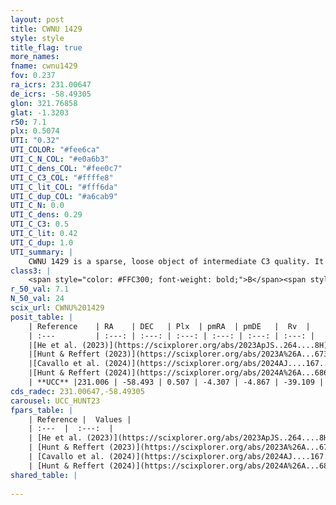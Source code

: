 ```yaml
---
layout: post
title: CWNU 1429
style: style
title_flag: true
more_names: 
fname: cwnu1429
fov: 0.237
ra_icrs: 231.00647
de_icrs: -58.49305
glon: 321.76858
glat: -1.3203
r50: 7.1
plx: 0.5074
UTI: "0.32"
UTI_COLOR: "#fee6ca"
UTI_C_N_COL: "#e0a6b3"
UTI_C_dens_COL: "#fee0c7"
UTI_C_C3_COL: "#ffffe8"
UTI_C_lit_COL: "#fff6da"
UTI_C_dup_COL: "#a6cab9"
UTI_C_N: 0.0
UTI_C_dens: 0.29
UTI_C_C3: 0.5
UTI_C_lit: 0.42
UTI_C_dup: 1.0
UTI_summary: |
    CWNU 1429 is a sparse, loose object of intermediate C3 quality. It was recently reported in the literature.<br><br><span style="color: #99180f; font-weight: bold;">Warning: </span>contains less than 25 stars with <i>P>0.5</i> estimated.
class3: |
    <span style="color: #FFC300; font-weight: bold;">B</span><span style="color: #FFC300; font-weight: bold;">B</span>
r_50_val: 7.1
N_50_val: 24
scix_url: CWNU%201429
posit_table: |
    | Reference    | RA    | DEC   | Plx  | pmRA  | pmDE   |  Rv  |
    | :---         | :---: | :---: | :---: | :---: | :---: | :---: |
    |[He et al. (2023)](https://scixplorer.org/abs/2023ApJS..264....8H) | 231.049 | -58.491 | 0.513 | -4.316 | -4.864 | -- |
    |[Hunt & Reffert (2023)](https://scixplorer.org/abs/2023A%26A...673A.114H) | 231.048 | -58.477 | 0.508 | -4.274 | -4.826 | -- |
    |[Cavallo et al. (2024)](https://scixplorer.org/abs/2024AJ....167...12C) | 231.039 | -58.477 | 0.51 | -- | -- | -- |
    |[Hunt & Reffert (2024)](https://scixplorer.org/abs/2024A%26A...686A..42H) | 231.048 | -58.477 | 0.508 | -4.274 | -4.826 | -- |
    | **UCC** |231.006 | -58.493 | 0.507 | -4.307 | -4.867 | -39.109 | 
cds_radec: 231.00647,-58.49305
carousel: UCC_HUNT23
fpars_table: |
    | Reference |  Values |
    | :---  |  :---:  |
    | [He et al. (2023)](https://scixplorer.org/abs/2023ApJS..264....8H) | `A0=3.7, m-M=11.3, logAge=7.2` |
    | [Hunt & Reffert (2023)](https://scixplorer.org/abs/2023A%26A...673A.114H) | `AV50=3.39, diffAV50=1.389, MOD50=11.333, logAge50=7.733` |
    | [Cavallo et al. (2024)](https://scixplorer.org/abs/2024AJ....167...12C) | `AV50=2.84, dMod50=11.09, logAge50=8.5, [Fe/H]50=0.48` |
    | [Hunt & Reffert (2024)](https://scixplorer.org/abs/2024A%26A...686A..42H) | `MassJ=286.841` |
shared_table: |
    
---
```

